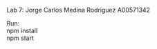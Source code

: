 Lab 7: Jorge Carlos Medina Rodriguez A00571342

<div> Run: </div>
<div> npm install </div>
<div> npm start </div>